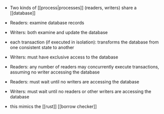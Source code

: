 - Two kinds of [[process|processes]] (readers, writers) share a [[database]]
- Readers: examine database records
- Writers: both examine and update the database
- each transaction (if executed in isolation): transforms the database from one consistent state to another

- Writers: must have exclusive access to the database
- Readers: any number of readers may concurrently execute transactions, assuming no writer accessing the database

- Readers: must wait until no writers are accessing the database
- Writers: must wait until no readers or other writers are accessing the database

- this mimics the [[rust]] [[borrow checker]]

